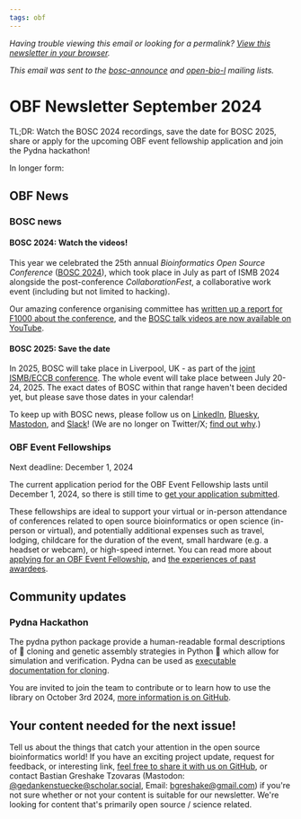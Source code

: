 ```yaml
---
tags: obf
---
```


_Having trouble viewing this email or looking for a permalink? [View this newsletter in your browser](https://github.com/OBF/newsletter/blob/master/newsletters/2024-03.md)._

_This email was sent to the [bosc-announce](https://groups.google.com/g/bosc-announce) and [open-bio-l](http://mailman.open-bio.org/mailman/listinfo/open-bio-l/) mailing lists._

# OBF Newsletter September 2024

TL;DR: Watch the BOSC 2024 recordings, save the date for BOSC 2025, share or apply for the upcoming OBF event fellowship application and join the Pydna hackathon!

In longer form: 

## OBF News

### BOSC news

#### BOSC 2024: Watch the videos!

This year we celebrated the 25th annual _Bioinformatics Open Source Conference_ ([BOSC 2024](https://www.open-bio.org/events/bosc-2024/)), 
which took place in July as part of ISMB 2024 alongside the post-conference _CollaborationFest_, 
a collaborative work event (including but not limited to hacking).

Our amazing conference organising committee has [written up a report for F1000 about the conference](https://docs.google.com/document/d/1P8Vzr_Rja7-yS686cL9TX7amoUfL5jt_qyH1wu3JGtw/edit),
and the [BOSC talk videos are now available on YouTube](https://www.youtube.com/watch?v=AhTZGLnFmh0&list=PLir-OOQiOhXZUNv8DStG8LC1I9-MoUgMh).

#### BOSC 2025: Save the date

In 2025, BOSC will take place in Liverpool, UK - as part of the [joint ISMB/ECCB conference](https://www.iscb.org/ismbeccb2025/home). 
The whole event will take place between July 20-24, 2025. 
The exact dates of BOSC within that range haven't been decided yet, but please save those dates in your calendar!

To keep up with BOSC news, please follow us on [LinkedIn](https://www.linkedin.com/groups/14344023/), [Bluesky](https://bsky.app/profile/bosc.bsky.social), [Mastodon](https://genomic.social/@BOSC), and [Slack](https://join.slack.com/t/obf-bosc/shared_invite/zt-n5ur1gsj-z2C~69_4lYTFPg5tbWA8Ew)! (We are no longer on Twitter/X; [find out why](https://www.open-bio.org/2023/11/20/leaving-x/).)

### OBF Event Fellowships

Next deadline: December 1, 2024

The current application period for the OBF Event Fellowship lasts until December 1, 2024, so there is still time to [get your application submitted](https://forms.gle/3yLg94G1C9nkZkvq5).

These fellowships are ideal to support your virtual or in-person attendance of conferences related to open source bioinformatics or open science (in-person or virtual), and potentially additional expenses such as travel, lodging, childcare for the duration of the event, small hardware (e.g. a headset or webcam), or high-speed internet. You can read more about [applying for an OBF Event Fellowship](https://www.open-bio.org/event-awards/#fellowships-applications), and [the experiences of past awardees](https://www.open-bio.org/category/travel-fellowship/event-fellowship/).

## Community updates

### Pydna Hackathon

The pydna python package provide a human-readable formal descriptions of 🧬 cloning and genetic assembly strategies in Python 🐍 which allow for simulation and verification. 
Pydna can be used as [executable documentation for cloning](https://en.wikipedia.org/wiki/Literate_programming).

You are invited to join the team to contribute or to learn how to use the library on October 3rd 2024, [more information is on GitHub](https://github.com/BjornFJohansson/pydna/discussions/258).


## Your content needed for the next issue!

Tell us about the things that catch your attention in the open source bioinformatics world! 
If you have an exciting project update, request for feedback, or interesting link, 
[feel free to share it with us on GitHub](https://github.com/OBF/newsletter/issues/42), 
or contact Bastian Greshake Tzovaras (Mastodon: [@gedankenstuecke@scholar.social](https://scholar.social/@gedankenstuecke), Email: [bgreshake@gmail.com](mailto:bgreshake@gmail.com)) if you're not sure whether or not your content is suitable for our newsletter. We're looking for content that's primarily open source / science related.



